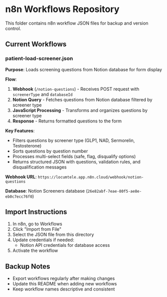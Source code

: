 # n8n Workflows Repository

This folder contains n8n workflow JSON files for backup and version control.

## Current Workflows

### patient-load-screener.json
**Purpose**: Loads screening questions from Notion database for form display

**Flow**:
1. **Webhook** (`/notion-questions`) - Receives POST request with `screenerType` and `databaseId`
2. **Notion Query** - Fetches questions from Notion database filtered by screener type
3. **JavaScript Processing** - Transforms and organizes questions by screener type
4. **Response** - Returns formatted questions to the form

**Key Features**:
- Filters questions by screener type (GLP1, NAD, Sermorelin, Testosterone)
- Sorts questions by question number
- Processes multi-select fields (safe, flag, disqualify options)
- Returns structured JSON with questions, validation rules, and disqualification messages

**Webhook URL**: `https://locumtele.app.n8n.cloud/webhook/notion-questions`

**Database**: Notion Screeners database (`26e82abf-7eae-80f5-ae8e-eb0c7ecc76f0`)

## Import Instructions

1. In n8n, go to Workflows
2. Click "Import from File"
3. Select the JSON file from this directory
4. Update credentials if needed:
   - Notion API credentials for database access
5. Activate the workflow

## Backup Notes

- Export workflows regularly after making changes
- Update this README when adding new workflows
- Keep workflow names descriptive and consistent